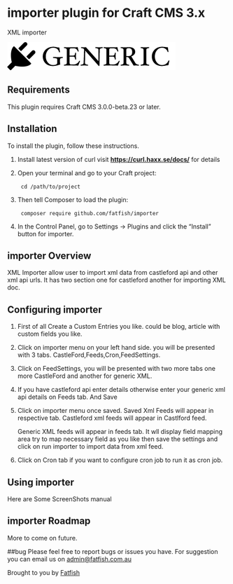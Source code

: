 # importer plugin for Craft CMS 3.x

XML importer

![Screenshot](resources/img/plugin-logo.png)

## Requirements

This plugin requires Craft CMS 3.0.0-beta.23 or later.

## Installation

To install the plugin, follow these instructions.
1. Install latest version of curl visit **https://curl.haxx.se/docs/** for details
2. Open your terminal and go to your Craft project:

        cd /path/to/project

3. Then tell Composer to load the plugin:

        composer require github.com/fatfish/importer

4. In the Control Panel, go to Settings → Plugins and click the “Install” button for importer.


## importer Overview
XML Importer allow user to import xml data from castleford api and other xml api urls. It has two section one for castleford 
    another for importing XML doc. 
     

## Configuring importer

1. First of all Create a Custom Entries you like. could be blog, article with custom fields you like.
2. Click on importer menu on your left hand side. you will be presented with 3 tabs. CastleFord,Feeds,Cron,FeedSettings.
3. Click on FeedSettings, you will be presented with two more tabs one more CastleFord and another for generic XML.
4. If you have castleford api enter details otherwise enter your generic xml api details on Feeds tab. And Save 
5. Click on importer menu once saved. Saved Xml Feeds will appear in respective tab. Castleford xml feeds will appear in Castlford feed.

    Generic XML feeds will appear in feeds tab. It wll display field mapping area try to map necessary field as you like then save  the 
    settings and click on run importer to import data from xml feed.
6. Click on Cron tab if you want to configure cron job to run it as cron job.



## Using importer

Here are Some ScreenShots manual 

## importer Roadmap

More to come on future.

##bug
Please feel free to report bugs or issues you have. For suggestion you can email us on admin@fatfish.com.au

Brought to you by [Fatfish](Fatfish.com.au)
